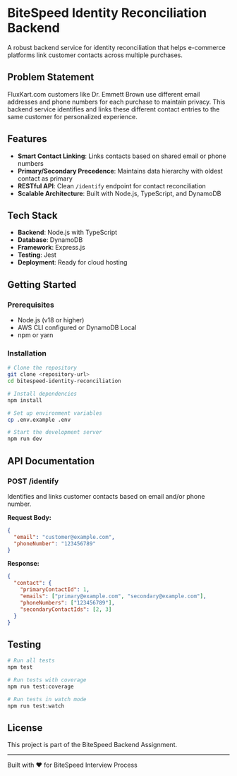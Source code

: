 # BiteSpeed Identity Reconciliation Backend

A robust backend service for identity reconciliation that helps e-commerce platforms link customer contacts across multiple purchases.

## Problem Statement

FluxKart.com customers like Dr. Emmett Brown use different email addresses and phone numbers for each purchase to maintain privacy. This backend service identifies and links these different contact entries to the same customer for personalized experience.

## Features

- **Smart Contact Linking**: Links contacts based on shared email or phone numbers
- **Primary/Secondary Precedence**: Maintains data hierarchy with oldest contact as primary
- **RESTful API**: Clean `/identify` endpoint for contact reconciliation
- **Scalable Architecture**: Built with Node.js, TypeScript, and DynamoDB

## Tech Stack

- **Backend**: Node.js with TypeScript
- **Database**: DynamoDB
- **Framework**: Express.js
- **Testing**: Jest
- **Deployment**: Ready for cloud hosting

## Getting Started

### Prerequisites

- Node.js (v18 or higher)
- AWS CLI configured or DynamoDB Local
- npm or yarn

### Installation

```bash
# Clone the repository
git clone <repository-url>
cd bitespeed-identity-reconciliation

# Install dependencies
npm install

# Set up environment variables
cp .env.example .env

# Start the development server
npm run dev
```

## API Documentation

### POST /identify

Identifies and links customer contacts based on email and/or phone number.

**Request Body:**

```json
{
  "email": "customer@example.com",
  "phoneNumber": "123456789"
}
```

**Response:**

```json
{
  "contact": {
    "primaryContactId": 1,
    "emails": ["primary@example.com", "secondary@example.com"],
    "phoneNumbers": ["123456789"],
    "secondaryContactIds": [2, 3]
  }
}
```

## Testing

```bash
# Run all tests
npm test

# Run tests with coverage
npm run test:coverage

# Run tests in watch mode
npm run test:watch
```

## License

This project is part of the BiteSpeed Backend Assignment.

---

Built with ❤️ for BiteSpeed Interview Process
